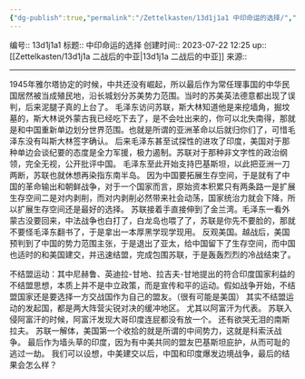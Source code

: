 ```yaml
---
{"dg-publish":true,"permalink":"/Zettelkasten/13d1j1a1 中印命运的选择/","dgPassFrontmatter":true}
---
```


编号:: 13d1j1a1
标题:: 中印命运的选择
创建时间:: 2023-07-22 12:25
up:: [[Zettelkasten/13d1j1a 二战后的中亚\|13d1j1a 二战后的中亚]]
来源:: 

---
1945年雅尔塔协定的时候，中共还没有崛起，所以最后作为常任理事国的中华民国居然被当成殖民地，沿长城划分苏美势力范围。当时的苏美英法德意都出现了误判，后来泥腿子真的上台了。 毛泽东访问苏联，斯大林知道他是来挖墙角，掘坟墓的，斯大林说外蒙古我已经吃下去了，是不会吐出来的，你可以北失南得，那就是和中国重新单边划分世界范围。也就是所谓的亚洲革命以后就归你们了，可惜毛泽东没有叫斯大林签字确认。 
后来毛泽东甚至试探性的进攻了印度，美国对于那种单边会谈纪要的态度是全力军援，极力遏制。苏联对于那种非文字性的政治纲领，完全无视，公开批评中国。 毛泽东至此开始支持巴基斯坦，以此把亚洲一刀两断，苏联也就休想再染指东南半岛。 因为中国要拓展生存空间，于是就有了中国的革命输出和朝鲜战争，对于一个国家而言，原始资本积累只有两条路一是扩展生存空间二是对内剥削，而对内剥削必然带来社会动荡，国家统治力就会下降，所以扩展生存空间还是最好的选择。 
苏联接着手直接伸到了金兰湾。毛泽东一看外蒙古没要回来，中法战争也白打了，白龙岛也喂了了，苏联是你先不要脸的，那就不要怪毛泽东翻书了，于是拿出一本厚黑学现学现用。 反观美国。越战后，美国预判到了中国的势力范围主张，于是退出了亚太，给中国留下了生存空间，而中国也适时的和美国建交，并迅速结盟，完成包围苏联，于是轰轰烈烈的冷战结束了。

不结盟运动：其中尼赫鲁、英迪拉-甘地、拉吉夫-甘地提出的符合印度国家利益的不结盟思想，本质上并不是中立政策，而是宣传和平的运动。假如战争开始，不结盟国家还是要选择一方交战国作为自己的盟友。（很有可能是美国） 
其实不结盟运动的发起国，都是两大阵营尖锐对决的缓冲地区。 尤其以阿富汗为代表。 苏联入侵阿富汗的时候，阿富汗发现大哥印度连屁都没有放一个。 
还有欲哭无泪的南斯拉夫。 苏联一解体，美国第一个收拾的就是所谓的中间势力，这就是科索沃战争。 最后作为墙头草的印度，因为有中美共同的盟友巴基斯坦庇护，从而可耻的逃过一劫。 我们可以设想，中美建交以后，中国和印度爆发边境战争，最后的结果会怎么样？